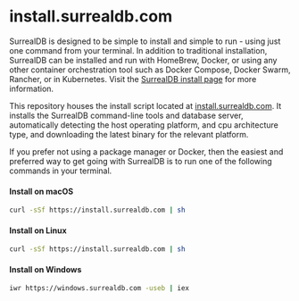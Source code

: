 # install.surrealdb.com

SurrealDB is designed to be simple to install and simple to run - using just one command from your terminal. In addition to traditional installation, SurrealDB can be installed and run with HomeBrew, Docker, or using any other container orchestration tool such as Docker Compose, Docker Swarm, Rancher, or in Kubernetes. Visit the [SurrealDB install page](https://surrealdb.com/install) for more information.

This repository houses the install script located at [install.surrealdb.com](https://install.surrealdb.com). It installs the SurrealDB command-line tools and database server,  automatically detecting the host operating platform, and cpu architecture type, and downloading the latest binary for the relevant platform.

If you prefer not using a package manager or Docker, then the easiest and preferred way to get going with SurrealDB is to run one of the following commands in your terminal.

#### Install on macOS

```bash
curl -sSf https://install.surrealdb.com | sh
```

#### Install on Linux

```bash
curl -sSf https://install.surrealdb.com | sh
```

#### Install on Windows

```bash
iwr https://windows.surrealdb.com -useb | iex
```